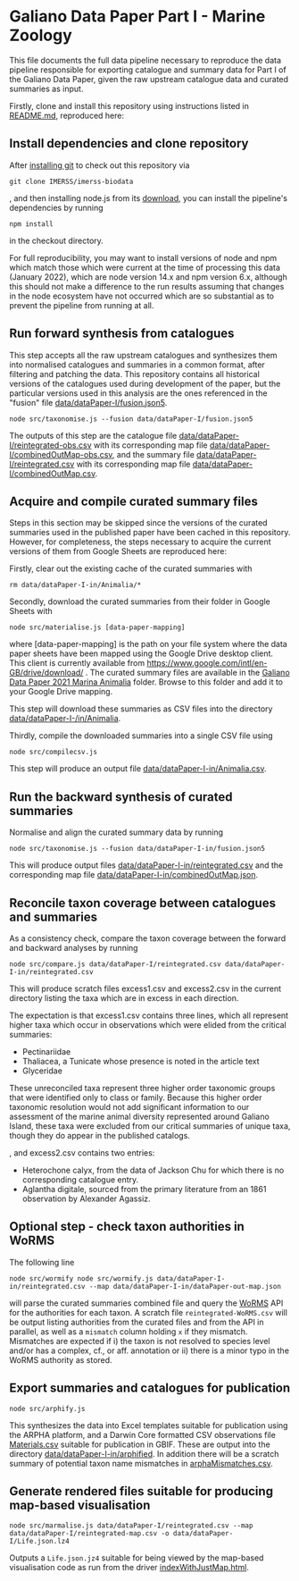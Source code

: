 # Galiano Data Paper Part I - Marine Zoology

This file documents the full data pipeline necessary to reproduce the data
pipeline responsible for exporting catalogue and summary data for Part I
of the Galiano Data Paper, given the raw upstream catalogue data and curated
summaries as input.

Firstly, clone and install this repository using instructions listed in
[README.md](README.md), reproduced here:

## Install dependencies and clone repository

After [installing git](https://git-scm.com/book/en/v2/Getting-Started-Installing-Git) to check out this repository via

    git clone IMERSS/imerss-biodata

, and then installing node.js from its [download](https://nodejs.org/en/download/), you can install the pipeline's
dependencies by running

    npm install

in the checkout directory.

For full reproducibility, you may want to install versions of node and npm which match those which were current
at the time of processing this data (January 2022), which are node version 14.x and npm version 6.x, although this
should not make a difference to the run results assuming that changes in the node ecosystem have not occurred which
are so substantial as to prevent the pipeline from running at all.

## Run forward synthesis from catalogues

This step accepts all the raw upstream catalogues and synthesizes them into
normalised catalogues and summaries in a common format, after filtering and
patching the data. This repository contains all historical versions of the
catalogues used during development of the paper, but the particular versions
used in this analysis are the ones referenced in the "fusion" file
[data/dataPaper-I/fusion.json5](data/dataPaper-I/fusion.json5).

    node src/taxonomise.js --fusion data/dataPaper-I/fusion.json5

The outputs of this step are the catalogue file
[data/dataPaper-I/reintegrated-obs.csv](data/dataPaper-I/reintegrated-obs.csv) with its corresponding map file
[data/dataPaper-I/combinedOutMap-obs.csv](data/dataPaper-I/combinedOutMap-obs.csv), and the summary file
[data/dataPaper-I/reintegrated.csv](data/dataPaper-I/reintegrated.csv) with its corresponding map file
[data/dataPaper-I/combinedOutMap.csv](data/dataPaper-I/combinedOutMap.csv).

## Acquire and compile curated summary files

Steps in this section may be skipped since the versions of the curated summaries
used in the published paper have been cached in this repository. However, for
completeness, the steps necessary to acquire the current versions of them
from Google Sheets are reproduced here:

Firstly, clear out the existing cache of the curated summaries with

    rm data/dataPaper-I-in/Animalia/*

Secondly, download the curated summaries from their folder in Google Sheets with

    node src/materialise.js [data-paper-mapping]

where [data-paper-mapping] is the path on your file system where the data
paper sheets have been mapped using the Google Drive desktop client. This
client is currently available from
https://www.google.com/intl/en-GB/drive/download/ . The curated summary
files are available in the [Galiano Data Paper 2021 Marina Animalia](https://drive.google.com/drive/folders/14gItR0p_4wYo4K1__tyPYeIuc2yLr6l_)
folder. Browse to this folder and add it to your Google Drive mapping.

This step will download these summaries as CSV files into the directory
[data/dataPaper-I-/in/Animalia](data/dataPaper-I-/in/Animalia).

Thirdly, compile the downloaded summaries into a single CSV file using

    node src/compilecsv.js 

This step will produce an output file [data/dataPaper-I-in/Animalia.csv](data/dataPaper-I-in/Animalia.csv).

## Run the backward synthesis of curated summaries

Normalise and align the curated summary data by running

    node src/taxonomise.js --fusion data/dataPaper-I-in/fusion.json5

This will produce output files [data/dataPaper-I-in/reintegrated.csv](data/dataPaper-I-in/reintegrated.csv) and the
corresponding map file [data/dataPaper-I-in/combinedOutMap.json](data/dataPaper-I-in/combinedOutMap.json).

## Reconcile taxon coverage between catalogues and summaries

As a consistency check, compare the taxon coverage between the forward and
backward analyses by running

    node src/compare.js data/dataPaper-I/reintegrated.csv data/dataPaper-I-in/reintegrated.csv

This will produce scratch files excess1.csv and excess2.csv in the current directory
listing the taxa which are in excess in each direction.

The expectation is that
excess1.csv contains three lines, which all represent higher taxa which occur in observations which were elided from
the critical summaries:

* Pectinariidae
* Thaliacea, a Tunicate whose presence is noted in the article text
* Glyceridae

These unreconciled taxa represent three higher order taxonomic groups that were identified only to class or family.
Because this higher order taxonomic resolution would not add significant information to our assessment of the marine
animal diversity represented around Galiano Island, these taxa were excluded from our critical summaries of unique
taxa, though they do appear in the published catalogs.

, and excess2.csv contains two entries:

* Heterochone calyx, from the data of Jackson Chu for which there is no corresponding
catalogue entry.
* Aglantha digitale, sourced from the primary literature from an 1861 observation
by Alexander Agassiz.

## Optional step - check taxon authorities in WoRMS

The following line

    node src/wormify node src/wormify.js data/dataPaper-I-in/reintegrated.csv --map data/dataPaper-I-in/dataPaper-out-map.json
    
will parse the curated summaries combined file and query the [WoRMS](https://www.marinespecies.org/) API for the
authorities for each taxon. A scratch file `reintegrated-WoRMS.csv` will be output listing authorities from the
curated files and from the API in parallel, as well as a `mismatch` column holding `x` if they mismatch. Mismatches
are expected if i) the taxon is not resolved to species level and/or has a complex, cf., or aff. annotation or
ii) there is a minor typo in the WoRMS authority as stored.

## Export summaries and catalogues for publication

    node src/arphify.js

This synthesizes the data into Excel templates suitable for publication using
the ARPHA platform, and a Darwin Core formatted CSV observations file [Materials.csv](data/dataPaper-I-in/arphified/Materials.csv)
suitable for publication in GBIF. These are output into the directory
[data/dataPaper-I-in/arphified](data/dataPaper-I-in/arphified). In addition there will be a scratch summary
of potential taxon name mismatches in [arphaMismatches.csv](arphaMismatches.csv).

## Generate rendered files suitable for producing map-based visualisation

    node src/marmalise.js data/dataPaper-I/reintegrated.csv --map data/dataPaper-I/reintegrated-map.csv -o data/dataPaper-I/Life.json.lz4

Outputs a `Life.json.jz4` suitable for being viewed by the map-based visualisation code as run from the driver
[indexWithJustMap.html](indexWithJustMap.html).
 